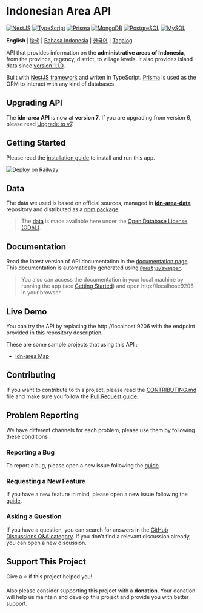 <h1 align="">Indonesian Area API</h1>

<p>
  <a href="https://nestjs.com"><img alt="NestJS" src="https://img.shields.io/badge/-NestJS-ea2845?style=flat-square&logo=nestjs&logoColor=white" /></a>
  <a href="https://www.typescriptlang.org"><img alt="TypeScript" src="https://img.shields.io/badge/-TypeScript-007ACC?style=flat-square&logo=typescript&logoColor=white" /></a>
  <a href="https://www.prisma.io"><img alt="Prisma" src="https://img.shields.io/badge/-Prisma-1B222D?style=flat-square&logo=prisma&logoColor=white" /></a>
  <a href="https://www.mongodb.com"><img alt="MongoDB" src="https://img.shields.io/badge/-MongoDB-47A248?style=flat-square&logo=mongodb&logoColor=white" /></a>
  <a href="https://www.postgresql.org"><img alt="PostgreSQL" src="https://img.shields.io/badge/-PostgreSQL-657991?style=flat-square&logo=postgresql&logoColor=white" /></a>
  <a href="https://www.mysql.com"><img alt="MySQL" src="https://img.shields.io/badge/-MySQL-00688F?style=flat-square&logo=mysql&logoColor=white" /></a>
</p>

**English** | [हिन्दी](docs/README_hi.md) | [Bahasa Indonesia](docs/README_id.md) | [한국어](docs/README_ko.md) | [Tagalog](docs/README_tl.md)

API that provides information on the **administrative areas of Indonesia**, from the province, regency, district, to village levels. It also provides island data since [version 1.1.0](https://github.com/fityannugroho/idn-area/releases/tag/v1.1.0).

Built with [NestJS framework](https://nestjs.com) and writen in TypeScript. [Prisma](https://www.prisma.io) is used as the ORM to interact with any kind of databases.

## Upgrading API

The **idn-area API** is now at **version 7**. If you are upgrading from version 6, please read [Upgrade to v7](docs/upgrading/upgrade-to-v7.md).

## Getting Started

Please read the [installation guide](docs/installation.md) to install and run this app.

[![Deploy on Railway](https://railway.com/button.svg)](https://railway.app/template/9Tcyq9?referralCode=ho_K6W)

## Data

The data we used is based on official sources, managed in [**idn-area-data**](https://github.com/fityannugroho/idn-area-data) repository and distributed as a [npm package](https://www.npmjs.com/package/idn-area-data).

> The [data](https://github.com/fityannugroho/idn-area-data/tree/main/data) is made available here under the [Open Database License (ODbL)](https://github.com/fityannugroho/idn-area-data/blob/main/data/LICENSE.md).

## Documentation

Read the latest version of API documentation in the [documentation page](https://idn-area.up.railway.app). This documentation is automatically generated using [`@nestjs/swagger`](https://docs.nestjs.com/openapi/introduction).

> You also can access the documentation in your local machine by running the app (see [Getting Started](#getting-started)) and open http://localhost:9206 in your browser.

## Live Demo

You can try the API by replacing the http://localhost:9206 with the endpoint provided in this repository description.

These are some sample projects that using this API :

- [idn-area Map](https://github.com/fityannugroho/idn-area-map)

## Contributing

If you want to contribute to this project, please read the [CONTRIBUTING.md](CONTRIBUTING.md) file and make sure you follow the [Pull Request guide](CONTRIBUTING.md#submitting-a-pull-request).

## Problem Reporting

We have different channels for each problem, please use them by following these conditions :

### Reporting a Bug

To report a bug, please open a new issue following the [guide](CONTRIBUTING.md#submitting-an-issue).

### Requesting a New Feature

If you have a new feature in mind, please open a new issue following the [guide](CONTRIBUTING.md#submitting-an-issue).

### Asking a Question

If you have a question, you can search for answers in the [GitHub Discussions Q&A category](https://github.com/fityannugroho/idn-area/discussions/categories/q-a). If you don't find a relevant discussion already, you can open a new discussion.

## Support This Project

Give a ⭐️ if this project helped you!

Also please consider supporting this project with a **donation**. Your donation will help us maintain and develop this project and provide you with better support.
